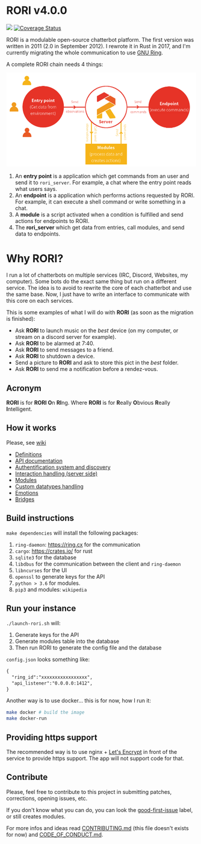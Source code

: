 # RORI v4.0.0

![](https://travis-ci.org/AmarOk1412/rori_core.svg?branch=master)
[![Coverage Status](https://coveralls.io/repos/github/AmarOk1412/rori_core/badge.svg?branch=master)](https://coveralls.io/github/AmarOk1412/rori_core?branch=master)

RORI is a modulable open-source chatterbot platform. The first version was written in 2011 (2.0 in September 2012). I rewrote it in Rust in 2017, and I'm currently migrating the whole communication to use [GNU Ring](https://ring.cx).

A complete RORI chain needs 4 things:

![processus](docs/img/process.png?raw=true)

1. An **entry point** is a application which get commands from an user and send it to `rori_server`. For example, a chat where the entry point reads what users says.
2. An **endpoint** is a application which performs actions requested by RORI. For example, it can execute a shell command or write something in a chat.
3. A **module** is a script activated when a condition is fulfilled and send actions for endpoints to RORI.
4. The **rori_server** which get data from entries, call modules, and send data to endpoints.

# Why RORI?

I run a lot of chatterbots on multiple services (IRC, Discord, Websites, my computer). Some bots do the exact same thing but run on a different service. The idea is to avoid to rewrite the core of each chatterbot and use the same base. Now, I just have to write an interface to communicate with this core on each services.

This is some examples of what I will do with **RORI** (as soon as the migration is finished):
+ Ask **RORI** to launch music on the *best* device (on my computer, or stream on a discord server for example).
+ Ask **RORI** to be alarmed at 7:40.
+ Ask **RORI** to send messages to a friend.
+ Ask **RORI** to shutdown a device.
+ Send a picture to **RORI** and ask to store this pict in the *best* folder.
+ Ask **RORI** to send me a notification before a rendez-vous.

## Acronym

**RORI** is for **RORI O**n **RI**ng.
Where **RORI** is for **R**eally **O**bvious **R**eally **I**ntelligent.


## How it works

Please, see [wiki](https://github.com/AmarOk1412/rori_core/wiki/)

+ [Definitions](https://github.com/AmarOk1412/rori_core/wiki/Definitions)
+ [API documentation](https://github.com/AmarOk1412/rori_core/wiki/API)
+ [Authentification system and discovery](https://github.com/AmarOk1412/rori_core/wiki/Authentification-system-and-discovery)
+ [Interaction handling (server side)](https://github.com/AmarOk1412/rori_core/wiki/Interaction-handling)
+ [Modules](https://github.com/AmarOk1412/rori_core/wiki/Modules)
+ [Custom datatypes handling](https://github.com/AmarOk1412/rori_core/wiki/Custom-datatypes-handling)
+ [Emotions](https://github.com/AmarOk1412/rori_core/wiki/Emotions)
+ [Bridges](https://github.com/AmarOk1412/rori_core/wiki/Bridges)

## Build instructions

`make dependencies` will install the following packages:
1. `ring-daemon`: https://ring.cx for the communication
2. `cargo`: https://crates.io/ for rust
3. `sqlite3` for the database
4. `libdbus` for the communication between the client and `ring-daemon`
5. `libncurses` for the UI
6. `openssl` to generate keys for the API
7. `python > 3.6` for modules.
8. `pip3` and modules: `wikipedia`

## Run your instance

`./launch-rori.sh` will:

1. Generate keys for the API
2. Generate modules table into the database
3. Then run RORI to generate the config file and the database

`config.json` looks something like:
```
{
  "ring_id":"xxxxxxxxxxxxxxxxx",
  "api_listener":"0.0.0.0:1412",
}
```

Another way is to use docker... this is for now, how I run it:

```bash
make docker # build the image
make docker-run
```

## Providing https support

The recommended way is to use nginx + [Let's Encrypt](https://letsencrypt.org/) in front of the service to provide https support. The app will not support code for that.

## Contribute

Please, feel free to contribute to this project in submitting patches, corrections, opening issues, etc.

If you don't know what you can do, you can look the [good-first-issue](https://github.com/AmarOk1412/rori_core/issues?q=is%3Aissue+is%3Aopen+label%3A%22good+first+issue%22) label, or still creates modules.

For more infos and ideas read [CONTRIBUTING.md](/CONTRIBUTING.md) (this file doesn't exists for now) and [CODE_OF_CONDUCT.md](/CODE_OF_CONDUCT.md).
